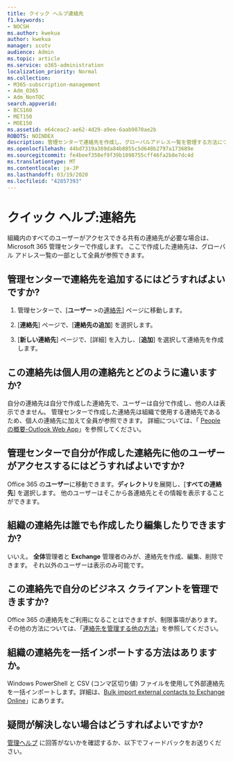 ```yaml
---
title: クイック ヘルプ連絡先
f1.keywords:
- NOCSH
ms.author: kwekua
author: kwekua
manager: scotv
audience: Admin
ms.topic: article
ms.service: o365-administration
localization_priority: Normal
ms.collection:
- M365-subscription-management
- Adm_O365
- Adm_NonTOC
search.appverid:
- BCS160
- MET150
- MOE150
ms.assetid: e64ceac2-ae62-4d29-a9ee-6aab9870ae2b
ROBOTS: NOINDEX
description: 管理センターで連絡先を作成し、グローバルアドレス一覧を管理する方法について説明します。
ms.openlocfilehash: 44bd7319a369da84b8855c5d640b2797a173689e
ms.sourcegitcommit: fe4beef350ef9f39b1098755cff46fa2b8e7dc4d
ms.translationtype: MT
ms.contentlocale: ja-JP
ms.lasthandoff: 03/19/2020
ms.locfileid: "42857393"
---
```

# <a name="quick-help-contacts"></a>クイック ヘルプ:連絡先

組織内のすべてのユーザーがアクセスできる共有の連絡先が必要な場合は、Microsoft 365 管理センターで作成します。 ここで作成した連絡先は、グローバル アドレス一覧の一部として全員が参照できます。
  
## <a name="how-do-i-add-contacts-in-the-admin-center"></a>管理センターで連絡先を追加するにはどうすればよいですか?

1. 管理センターで、[**ユーザー** \>の<a href="https://go.microsoft.com/fwlink/p/?linkid=2053302" target="_blank">連絡先</a>] ページに移動します。

2. [**連絡先**] ページで、[**連絡先の追加**] を選択します。
  
3. [**新しい連絡先**] ページで、[詳細] を入力し、[**追加**] を選択して連絡先を作成します。
  
## <a name="how-are-these-contacts-different-from-my-contacts"></a>この連絡先は個人用の連絡先とどのように違いますか?

自分の連絡先は自分で作成した連絡先で、ユーザーは自分で作成し、他の人は表示できません。 管理センターで作成した連絡先は組織で使用する連絡先であるため、個人の連絡先に加えて全員が参照できます。 詳細については、「 [People の概要-Outlook Web App](https://support.office.com/article/5fe173cf-e620-4f62-9bf6-da5041f651bf.aspx)」を参照してください。
  
## <a name="how-does-everyone-get-to-the-contacts-i-created-in-the-admin-center"></a>管理センターで自分が作成した連絡先に他のユーザーがアクセスするにはどうすればよいですか?

 Office 365 の**ユーザー**に移動できます。**ディレクトリ**を展開し、[**すべての連絡先**] を選択します。 他のユーザーはそこから各連絡先とその情報を表示することができます。
  
## <a name="can-anyone-create-and-edit-these-organizational-contacts"></a>組織の連絡先は誰でも作成したり編集したりできますか?

いいえ。 **全体**管理者と **Exchange** 管理者のみが、連絡先を作成、編集、削除できます。 それ以外のユーザーは表示のみ可能です。
  
## <a name="can-i-use-this-to-manage-my-business-clients"></a>この連絡先で自分のビジネス クライアントを管理できますか?

Office 365 の連絡先をご利用になることはできますが、制限事項があります。 その他の方法については、「[連絡先を管理する他の方法](ways-to-manage-contacts.md)」を参照してください。
  
## <a name="how-do-i-bulk-import-organizational-contacts"></a>組織の連絡先を一括インポートする方法はありますか。

Windows PowerShell と CSV (コンマ区切り値) ファイルを使用して外部連絡先を一括インポートします。詳細は、[Bulk import external contacts to Exchange Online](../../compliance/bulk-import-external-contacts.md)」にあります。
  
## <a name="what-if-my-question-still-hasnt-been-answered"></a>疑問が解決しない場合はどうすればよいですか?

[管理ヘルプ](../admin-home.yml) に回答がないかを確認するか、以下でフィードバックをお送りください。
